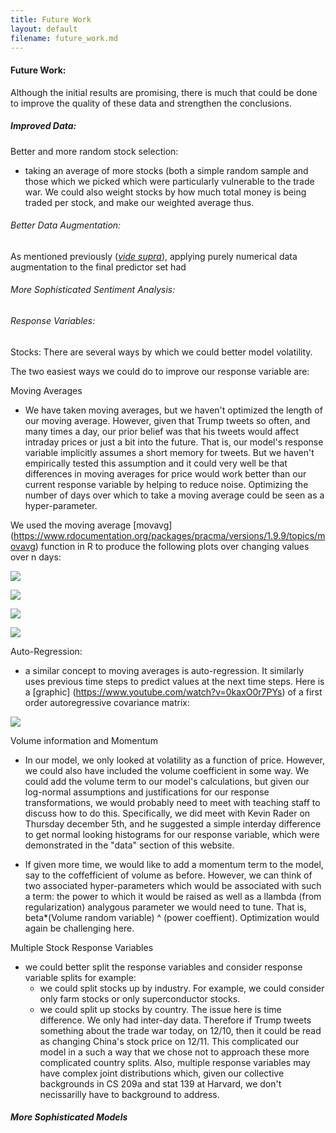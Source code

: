 ```yaml
---
title: Future Work 
layout: default
filename: future_work.md
--- 
```


#### Future Work:

Although the initial results are promising, there is much that could be done to improve the quality of these data and strengthen the conclusions. 

##### Improved Data: 

Better and more random stock selection:
 - taking an average of more stocks (both a simple random sample and those which we picked which were particularly vulnerable to the trade war. We could also weight stocks by how much total money is being traded per stock, and make our weighted average thus.

###### Better Data Augmentation:

As mentioned previously ([*vide supra*](models.md)), applying purely numerical data augmentation to the final predictor set had

###### More Sophisticated Sentiment Analysis:

###### 

###### Response Variables:

Stocks:
There are several ways by which we could better model volatility.

The two easiest ways we could do to improve our response variable are:

Moving Averages
 - We have taken moving averages, but we haven't optimized the length of our moving average. However, given that Trump tweets so often, and many times a day, our prior belief was that his tweets would affect intraday prices or just a bit into the future. That is, our model's response variable implicitly assumes a short memory for tweets. But we haven't empirically tested this assumption and it could very well be that differences in moving averages for price would work better than our current response variable by helping to reduce noise. Optimizing the number of days over which to take a moving average could be seen as a hyper-parameter. 
 
 We used the moving average [movavg] (https://www.rdocumentation.org/packages/pracma/versions/1.9.9/topics/movavg) function in R to produce the following plots over changing values over n days:
 
 ![](stocks/moving_avg_plots/AAPL_movavg.png)
 
 ![](stocks/moving_avg_plots/CORN_movavg.png)
 
 ![](stocks/moving_avg_plots/BABA_movavg.png)
  
 ![](stocks/moving_avg_plots/DJI_movavg.png)
 
Auto-Regression:
- a similar concept to moving averages is auto-regression. It similarly uses previous time steps to predict values at the next time steps.
Here is a [graphic]  (https://www.youtube.com/watch?v=0kaxO0r7PYs) of a first order autoregressive covariance matrix:

 ![](stocks/auto-regressive.png)



 
 Volume information and Momentum
 - In our model, we only looked at volatility as a function of price. However, we could also have included the volume coefficient in some way. We could add the volume term to our model's calculations, but given our log-normal assumptions and justifications for our response transformations, we would probably need to meet with teaching staff to discuss how to do this. Specifically, we did meet with Kevin Rader on Thursday december 5th, and he suggested a simple interday difference to get normal looking histograms for our response variable, which were demonstrated in the "data" section of this website.
 
 - If given more time, we would like to add a momentum term to the model, say to the coffefficient of volume as before. However, we can think of two associated hyper-parameters which would be associated with such a term: the power to which it would be raised as well as a llambda (from regularization) analygous parameter we would need to tune. That is, beta*(Volume random variable) ^ (power coeffient). Optimization would again be challenging here.

Multiple Stock Response Variables
 - we could better split the response variables and consider response variable splits for example:
    - we could split stocks up by industry. For example, we could consider only farm stocks or only superconductor stocks.
    - we could split up stocks by country. The issue here is time difference. We only had inter-day data. Therefore if Trump tweets something about the trade war today, on 12/10, then it could be read as changing China's stock price on 12/11. This complicated our model in a such a way that we chose not to approach these more complicated country splits. Also, multiple response variables may have complex joint distributions which, given our collective backgrounds in CS 209a and stat 139 at Harvard, we don't necissarilly have to background to address.

##### More Sophisticated Models
